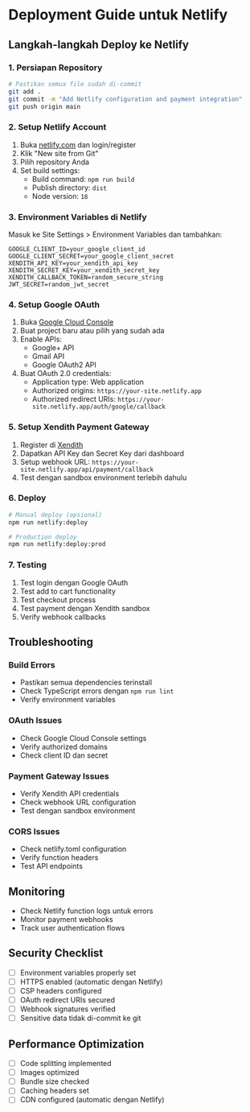# Deployment Guide untuk Netlify

## Langkah-langkah Deploy ke Netlify

### 1. Persiapan Repository
```bash
# Pastikan semua file sudah di-commit
git add .
git commit -m "Add Netlify configuration and payment integration"
git push origin main
```

### 2. Setup Netlify Account
1. Buka [netlify.com](https://netlify.com) dan login/register
2. Klik "New site from Git"
3. Pilih repository Anda
4. Set build settings:
   - Build command: `npm run build`
   - Publish directory: `dist`
   - Node version: `18`

### 3. Environment Variables di Netlify
Masuk ke Site Settings > Environment Variables dan tambahkan:

```
GOOGLE_CLIENT_ID=your_google_client_id
GOOGLE_CLIENT_SECRET=your_google_client_secret
XENDITH_API_KEY=your_xendith_api_key
XENDITH_SECRET_KEY=your_xendith_secret_key
XENDITH_CALLBACK_TOKEN=random_secure_string
JWT_SECRET=random_jwt_secret
```

### 4. Setup Google OAuth
1. Buka [Google Cloud Console](https://console.cloud.google.com/)
2. Buat project baru atau pilih yang sudah ada
3. Enable APIs:
   - Google+ API
   - Gmail API
   - Google OAuth2 API
4. Buat OAuth 2.0 credentials:
   - Application type: Web application
   - Authorized origins: `https://your-site.netlify.app`
   - Authorized redirect URIs: `https://your-site.netlify.app/auth/google/callback`

### 5. Setup Xendith Payment Gateway
1. Register di [Xendith](https://xendith.com/)
2. Dapatkan API Key dan Secret Key dari dashboard
3. Setup webhook URL: `https://your-site.netlify.app/api/payment/callback`
4. Test dengan sandbox environment terlebih dahulu

### 6. Deploy
```bash
# Manual deploy (opsional)
npm run netlify:deploy

# Production deploy
npm run netlify:deploy:prod
```

### 7. Testing
1. Test login dengan Google OAuth
2. Test add to cart functionality
3. Test checkout process
4. Test payment dengan Xendith sandbox
5. Verify webhook callbacks

## Troubleshooting

### Build Errors
- Pastikan semua dependencies terinstall
- Check TypeScript errors dengan `npm run lint`
- Verify environment variables

### OAuth Issues
- Check Google Cloud Console settings
- Verify authorized domains
- Check client ID dan secret

### Payment Gateway Issues
- Verify Xendith API credentials
- Check webhook URL configuration
- Test dengan sandbox environment

### CORS Issues
- Check netlify.toml configuration
- Verify function headers
- Test API endpoints

## Monitoring
- Check Netlify function logs untuk errors
- Monitor payment webhooks
- Track user authentication flows

## Security Checklist
- [ ] Environment variables properly set
- [ ] HTTPS enabled (automatic dengan Netlify)
- [ ] CSP headers configured
- [ ] OAuth redirect URIs secured
- [ ] Webhook signatures verified
- [ ] Sensitive data tidak di-commit ke git

## Performance Optimization
- [ ] Code splitting implemented
- [ ] Images optimized
- [ ] Bundle size checked
- [ ] Caching headers set
- [ ] CDN configured (automatic dengan Netlify)
